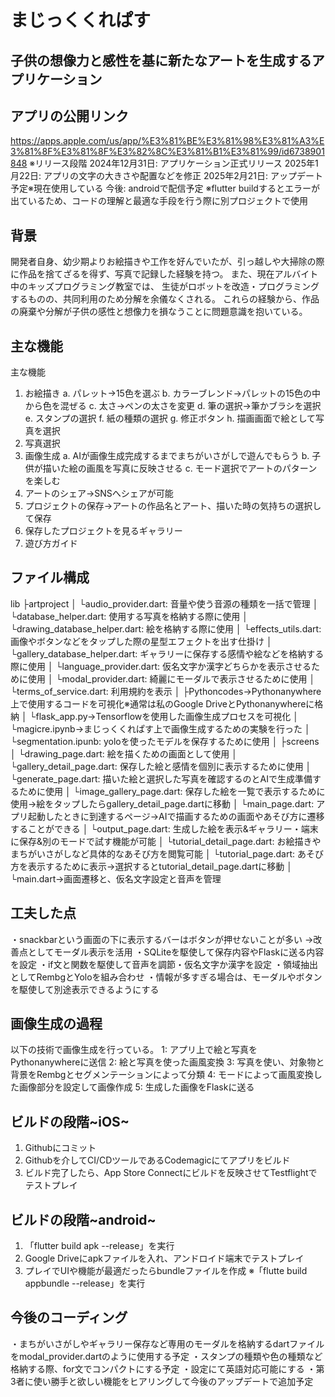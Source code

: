# まじっくくれぱす
## 子供の想像力と感性を基に新たなアートを生成するアプリケーション

## アプリの公開リンク
https://apps.apple.com/us/app/%E3%81%BE%E3%81%98%E3%81%A3%E3%81%8F%E3%81%8F%E3%82%8C%E3%81%B1%E3%81%99/id6738901848
※リリース段階
2024年12月31日: アプリケーション正式リリース
2025年1月22日: アプリの文字の大きさや配置などを修正
2025年2月21日: アップデート予定※現在使用している
今後: androidで配信予定 
※flutter buildするとエラーが出ているため、コードの理解と最適な手段を行う際に別プロジェクトで使用

## 背景
開発者自身、幼少期よりお絵描きや工作を好んでいたが、引っ越しや大掃除の際に作品を捨てざるを得ず、写真で記録した経験を持つ。
また、現在アルバイト中のキッズプログラミング教室では、
生徒がロボットを改造・プログラミングするものの、共同利用のため分解を余儀なくされる。
これらの経験から、作品の廃棄や分解が子供の感性と想像力を損なうことに問題意識を抱いている。

## 主な機能
主な機能
1. お絵描き
a. パレット→15色を選ぶ
b. カラーブレンド→パレットの15色の中から色を混ぜる
c. 太さ→ペンの太さを変更
d. 筆の選択→筆かブラシを選択
e. スタンプの選択
f. 紙の種類の選択
g. 修正ボタン
h. 描画画面で絵として写真を選択
2. 写真選択
3. 画像生成
a. AIが画像生成完成するまでまちがいさがしで遊んでもらう
b. 子供が描いた絵の画風を写真に反映させる
c. モード選択でアートのパターンを楽しむ
4. アートのシェア→SNSへシェアが可能
5. プロジェクトの保存→アートの作品名とアート、描いた時の気持ちの選択して保存
6. 保存したプロジェクトを見るギャラリー
7. 遊び方ガイド


## ファイル構成
lib 
 ├artproject
 │      └audio_provider.dart: 音量や使う音源の種類を一括で管理
 │      └database_helper.dart: 使用する写真を格納する際に使用
 │      └drawing_database_helper.dart: 絵を格納する際に使用
 │      └effects_utils.dart: 画像やボタンなどをタップした際の星型エフェクトを出す仕掛け
 │      └gallery_database_helper.dart: ギャラリーに保存する感情や絵などを格納する際に使用
 │      └language_provider.dart: 仮名文字か漢字どちらかを表示させるために使用
 │      └modal_provider.dart: 綺麗にモーダルで表示させるために使用
 │      └terms_of_service.dart: 利用規約を表示
 │
 ├Pythoncodes→Pythonanywhere上で使用するコードを可視化※通常は私のGoogle DriveとPythonanywhereに格納
 │          └flask_app.py→Tensorflowを使用した画像生成プロセスを可視化
 │          └magicre.ipynb→まじっくくれぱす上で画像生成するための実験を行った
 │          └segmentation.ipunb: yoloを使ったモデルを保存するために使用
 │
 ├screens
 │      └drawing_page.dart: 絵を描くための画面として使用
 │      └gallery_detail_page.dart: 保存した絵と感情を個別に表示するために使用
 │      └generate_page.dart: 描いた絵と選択した写真を確認するのとAIで生成準備するために使用
 │      └image_gallery_page.dart: 保存した絵を一覧で表示するために使用→絵をタップしたらgallery_detail_page.dartに移動
 │      └main_page.dart: アプリ起動したときに到達するページ→AIで描画するための画面やあそび方に遷移することができる
 │      └output_page.dart: 生成した絵を表示&ギャラリー・端末に保存&別のモードで試す機能が可能
 │      └tutorial_detail_page.dart: お絵描きやまちがいさがしなど具体的なあそび方を閲覧可能
 │      └tutorial_page.dart: あそび方を表示するために表示→選択するとtutorial_detail_page.dartに移動
 │      
 └main.dart→画面遷移と、仮名文字設定と音声を管理

## 工夫した点
・snackbarという画面の下に表示するバーはボタンが押せないことが多い
→改善点としてモーダル表示を活用
・SQLiteを駆使して保存内容やFlaskに送る内容を設定
・if文と関数を駆使して音声を調節・仮名文字か漢字を設定
・領域抽出としてRembgとYoloを組み合わせ
・情報が多すぎる場合は、モーダルやボタンを駆使して別途表示できるようにする

## 画像生成の過程
以下の技術で画像生成を行っている。
1: アプリ上で絵と写真をPythonanywhereに送信
2: 絵と写真を使った画風変換
3: 写真を使い、対象物と背景をRembgとセグメンテーションによって分類
4: モードによって画風変換した画像部分を設定して画像作成
5: 生成した画像をFlaskに送る

## ビルドの段階~iOS~
1. Githubにコミット
2. Githubを介してCI/CDツールであるCodemagicにてアプリをビルド
3. ビルド完了したら、App Store Connectにビルドを反映させてTestflightでテストプレイ

## ビルドの段階~android~
1. 「flutter build apk --release」を実行
2. Google Driveにapkファイルを入れ、アンドロイド端末でテストプレイ
3. プレイでUIや機能が最適だったらbundleファイルを作成 ※「flutte build appbundle --release」を実行


## 今後のコーディング
・まちがいさがしやギャラリー保存など専用のモーダルを格納するdartファイルをmodal_provider.dartのように使用する予定
・スタンプの種類や色の種類など格納する際、for文でコンパクトにする予定
・設定にて英語対応可能にする
・第3者に使い勝手と欲しい機能をヒアリングして今後のアップデートで追加予定